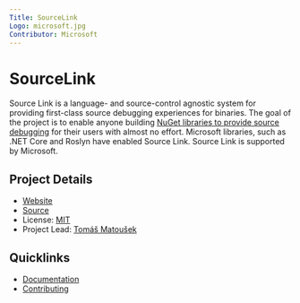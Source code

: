 ```yaml
---
Title: SourceLink
Logo: microsoft.jpg
Contributor: Microsoft
---
```


# SourceLink

Source Link is a language- and source-control agnostic system for providing first-class source debugging experiences for binaries. The goal of the project is to enable anyone building [NuGet libraries to provide source debugging](https://github.com/dotnet/designs/blob/master/accepted/diagnostics/debugging-with-symbols-and-sources.md) for their users with almost no effort. Microsoft libraries, such as .NET Core and Roslyn have enabled Source Link. Source Link is supported by Microsoft.

## Project Details

- [Website](https://github.com/dotnet/sourcelink)
- [Source](https://github.com/dotnet/sourcelink)
- License: [MIT](https://github.com/dotnet/sourcelink/blob/master/License.txt)
- Project Lead: [Tomáš Matoušek](https://github.com/tmat)

## Quicklinks

- [Documentation](https://docs.microsoft.com/en-us/dotnet/standard/library-guidance/sourcelink)
- [Contributing](https://github.com/ctaggart/SourceLink/wiki/Contributing)
